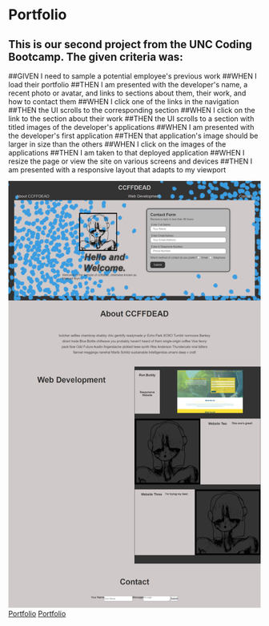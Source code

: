 # Portfolio

## This is our second project from the UNC Coding Bootcamp. The given criteria was:

##GIVEN I need to sample a potential employee's previous work
##WHEN I load their portfolio
##THEN I am presented with the developer's name, a recent photo or avatar, and links to sections about them, their work, and how to contact them
##WHEN I click one of the links in the navigation
##THEN the UI scrolls to the corresponding section
##WHEN I click on the link to the section about their work
##THEN the UI scrolls to a section with titled images of the developer's applications
##WHEN I am presented with the developer's first application
##THEN that application's image should be larger in size than the others
##WHEN I click on the images of the applications
##THEN I am taken to that deployed application
##WHEN I resize the page or view the site on various screens and devices
##THEN I am presented with a responsive layout that adapts to my viewport

![image](./assets/images/screen.png)
[Portfolio](https://ccffdead.github.io/Portfolio/)
[Portfolio](https://ccffdead.github.io/Portfolio/)
